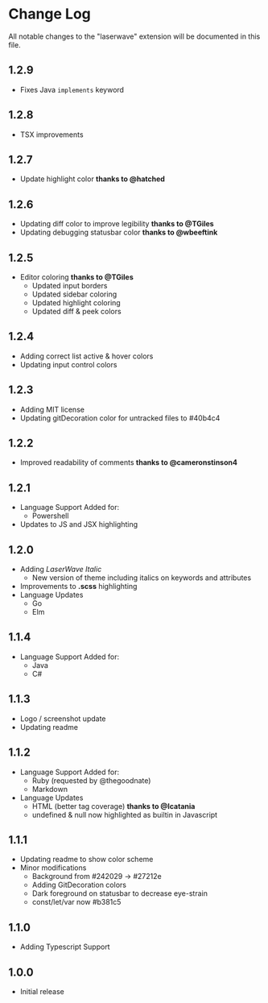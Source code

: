 # Change Log

All notable changes to the "laserwave" extension will be documented in this file.

## 1.2.9

- Fixes Java `implements` keyword

## 1.2.8

- TSX improvements

## 1.2.7

- Update highlight color **thanks to @hatched**

## 1.2.6

- Updating diff color to improve legibility **thanks to @TGiles**
- Updating debugging statusbar color **thanks to @wbeeftink**

## 1.2.5

- Editor coloring **thanks to @TGiles**
  - Updated input borders
  - Updated sidebar coloring
  - Updated highlight coloring
  - Updated diff & peek colors

## 1.2.4

- Adding correct list active & hover colors
- Updating input control colors

## 1.2.3

- Adding MIT license
- Updating gitDecoration color for untracked files to #40b4c4

## 1.2.2

- Improved readability of comments **thanks to @cameronstinson4**

## 1.2.1

- Language Support Added for:
  - Powershell
- Updates to JS and JSX highlighting

## 1.2.0

- Adding *LaserWave Italic*
  - New version of theme including italics on keywords and attributes
- Improvements to **.scss** highlighting
- Language Updates
  - Go
  - Elm

## 1.1.4

- Language Support Added for:
  - Java
  - C#

## 1.1.3

- Logo / screenshot update
- Updating readme

## 1.1.2

- Language Support Added for:
  - Ruby (requested by @thegoodnate)
  - Markdown
- Language Updates
  - HTML (better tag coverage) **thanks to @Icatania**
  - undefined & null now highlighted as builtin in Javascript

## 1.1.1

- Updating readme to show color scheme
- Minor modifications
  - Background from #242029 -> #27212e
  - Adding GitDecoration colors
  - Dark foreground on statusbar to decrease eye-strain
  - const/let/var now #b381c5

## 1.1.0

- Adding Typescript Support

## 1.0.0

- Initial release
